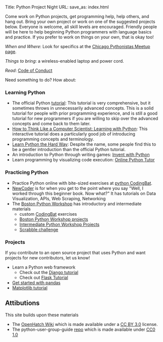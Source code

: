 Title: Python Project Night
URL:
save_as: index.html

Come work on Python projects, get programming help, help others, and hang out.
Bring your own project or work on one of the suggested projects below. Everyone
is welcome, all skill levels are encouraged. Friendly people will be here to
help beginning Python programmers with language basics and practice. If you
prefer to work on things on your own, that is okay too!

_When and Where_: Look for specifics at the [Chicago Pythonistas Meetup page](http://www.meetup.com/ChicagoPythonistas).

_Things to bring_: a wireless-enabled laptop and power cord.

_Read_: [Code of Conduct]({filename}./code.md)

Need something to do? How about:

### Learning Python

* The official Python [tutorial](http://docs.python.org/tutorial/): This tutorial is very comprehensive, but it sometimes throws in unnecessarily advanced concepts. This is a solid tutorial for people with prior programming experience, and is still a good tutorial for new programmers if you are willing to skip over the advanced concepts and come back to them later.
* [How to Think Like a Computer Scientist: Learning with Python](http://interactivepython.org/runestone/static/thinkcspy/index.html): This interactive tutorial does a particularly good job of introducing programming concepts and terminology.
* [Learn Python the Hard Way](http://learnpythonthehardway.org/book): Despite the name, some people find this to be a gentler introduction than the official Python tutorial.
* An introduction to Python through writing games: [Invent with Python](http://inventwithpython.com/chapters/)
* Learn programming by visualizing code execution: [Online Python Tutor](http://www.pythontutor.com/)

### Practicing Python

* Practice Python online with bite-sized exercises at [python CodingBat](http://codingbat.com/python).
* [NewCoder](http://newcoder.io/) is for when you get to the point where you
  say "Well, I worked through this beginner book. Now what?" It has tutorials
  on Data Visualization, APIs, Web Scraping, Networking
* The [Boston Python Workshop](http://bostonpythonworkshop.com/) has introductory and intermediate materials
    * custom [CodingBat](http://openhatch.org/wiki/CodingBat) exercises
    * [Boston Python Workshop projects](https://openhatch.org/wiki/Boston_Python_Workshop_6/Saturday_projects)
    * [Intermediate Python Workshop Projects](http://bit.ly/intermediate-python-projects)
    * [Scrabble challenge](https://openhatch.org/wiki/Scrabble_challenge)

### Projects

If you contribute to an open source project that uses Python and want projects
for new contributors, let us know!

* Learn a Python web framework
    * Check out the [Django tutorial](https://docs.djangoproject.com/en/1.6/intro/tutorial01/)
    * Check out [Flask Tutorial](http://flask.pocoo.org/docs/tutorial/#tutorial)
* [Get started with pandas](http://pandas.pydata.org/pandas-docs/stable/10min.html)
* [Matplotlib tutorial](http://matplotlib.sourceforge.net/users/pyplot_tutorial.html)


## Attibutions

This site builds upon these materials

* The [OpenHatch Wiki](https://openhatch.org/wiki/Main_Page) which is made available under a [CC BY 3.0](http://creativecommons.org/licenses/by/3.0/) license.
* The python-user-group-guide [repo](https://github.com/paulproteus/python-user-group-guide) which is made available under [CC0 1.0](http://creativecommons.org/publicdomain/zero/1.0/)
